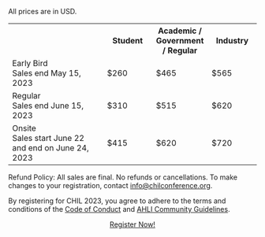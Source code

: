 All prices are in USD.


<table class="table table-bordered table-sm">
    <tbody>
        <tr>
            <th style='width:40%'></th>
            <th style='width:20%'>Student</th>
            <th style='width:20%'>Academic / Government / Regular</th>
            <th style='width:20%'>Industry</th>
        </tr>
        <tr>
            <td class="text-left"><span class="font-weight-bold">Early Bird</span><br>
                Sales end May 15, 2023
            </td>
            <td>$260</td>
            <td>$465</td>
            <td>$565</td>
        </tr>
        <tr>
            <td class="text-left"><span class="font-weight-bold">Regular</span><br>
                Sales end June 15, 2023
            </td>
            <td>$310</td>
            <td>$515</td>
            <td>$620</td>
        </tr>
        <tr>
            <td class="text-left"><span class="font-weight-bold">Onsite</span><br>
                Sales start June 22 and end on June 24, 2023
            </td>
            <td>$415</td>
            <td>$620</td>
            <td>$720</td>
        </tr>
    </tbody>
</table>

Refund Policy: All sales are final. No refunds or cancellations. To make changes to your registration, contact [info@chilconference.org](mailto:info@chilconference.org).

By registering for CHIL 2023, you agree to adhere to the terms and conditions of the [Code of Conduct](codeconduct.html) and [AHLI Community Guidelines](communityguidelines.html). 


<center><a class="btn-primary btn-lg" role="button" aria-pressed="true" href="https://ahli.cc/chil-2023-register/" target="_blank" rel="noopener">Register Now!</a></center>